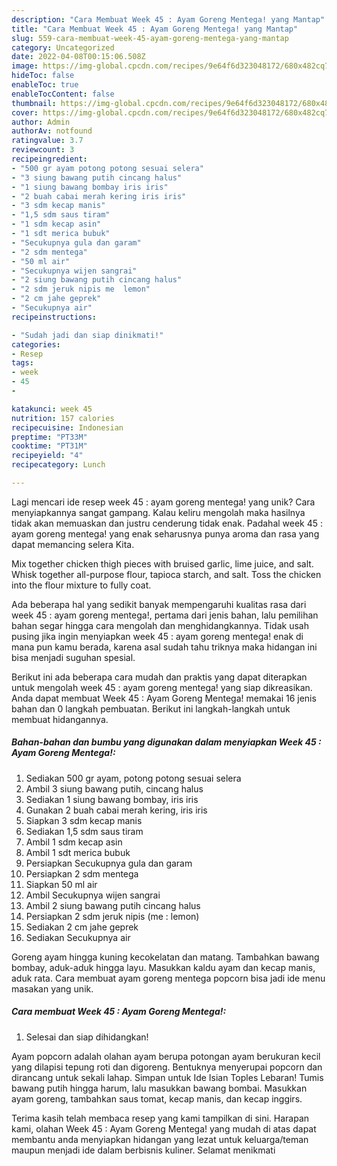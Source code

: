 ```yaml
---
description: "Cara Membuat Week 45 : Ayam Goreng Mentega! yang Mantap"
title: "Cara Membuat Week 45 : Ayam Goreng Mentega! yang Mantap"
slug: 559-cara-membuat-week-45-ayam-goreng-mentega-yang-mantap
category: Uncategorized
date: 2022-04-08T00:15:06.508Z
image: https://img-global.cpcdn.com/recipes/9e64f6d323048172/680x482cq70/week-45-ayam-goreng-mentega-foto-resep-utama.jpg
hideToc: false
enableToc: true
enableTocContent: false
thumbnail: https://img-global.cpcdn.com/recipes/9e64f6d323048172/680x482cq70/week-45-ayam-goreng-mentega-foto-resep-utama.jpg
cover: https://img-global.cpcdn.com/recipes/9e64f6d323048172/680x482cq70/week-45-ayam-goreng-mentega-foto-resep-utama.jpg
author: Admin
authorAv: notfound
ratingvalue: 3.7
reviewcount: 3
recipeingredient:
- "500 gr ayam potong potong sesuai selera"
- "3 siung bawang putih cincang halus"
- "1 siung bawang bombay iris iris"
- "2 buah cabai merah kering iris iris"
- "3 sdm kecap manis"
- "1,5 sdm saus tiram"
- "1 sdm kecap asin"
- "1 sdt merica bubuk"
- "Secukupnya gula dan garam"
- "2 sdm mentega"
- "50 ml air"
- "Secukupnya wijen sangrai"
- "2 siung bawang putih cincang halus"
- "2 sdm jeruk nipis me  lemon"
- "2 cm jahe geprek"
- "Secukupnya air"
recipeinstructions:

- "Sudah jadi dan siap dinikmati!"
categories:
- Resep
tags:
- week
- 45
- 

katakunci: week 45  
nutrition: 157 calories
recipecuisine: Indonesian
preptime: "PT33M"
cooktime: "PT31M"
recipeyield: "4"
recipecategory: Lunch

---
```





Lagi mencari ide resep week 45 : ayam goreng mentega! yang unik? Cara menyiapkannya sangat gampang. Kalau keliru mengolah maka hasilnya tidak akan memuaskan dan justru cenderung tidak enak. Padahal week 45 : ayam goreng mentega! yang enak seharusnya punya aroma dan rasa yang dapat memancing selera Kita.





Mix together chicken thigh pieces with bruised garlic, lime juice, and salt. Whisk together all-purpose flour, tapioca starch, and salt. Toss the chicken into the flour mixture to fully coat.

Ada beberapa hal yang sedikit banyak mempengaruhi kualitas rasa dari week 45 : ayam goreng mentega!, pertama dari jenis bahan, lalu pemilihan bahan segar hingga cara mengolah dan menghidangkannya. Tidak usah pusing jika ingin menyiapkan week 45 : ayam goreng mentega! enak di mana pun kamu berada, karena asal sudah tahu triknya maka hidangan ini bisa menjadi suguhan spesial.






Berikut ini ada beberapa cara mudah dan praktis yang dapat diterapkan untuk mengolah week 45 : ayam goreng mentega! yang siap dikreasikan. Anda dapat membuat Week 45 : Ayam Goreng Mentega! memakai 16 jenis bahan dan 0 langkah pembuatan. Berikut ini langkah-langkah untuk membuat hidangannya.

<!--inarticleads1-->

##### Bahan-bahan dan bumbu yang digunakan dalam menyiapkan Week 45 : Ayam Goreng Mentega!:

1. Sediakan 500 gr ayam, potong potong sesuai selera
1. Ambil 3 siung bawang putih, cincang halus
1. Sediakan 1 siung bawang bombay, iris iris
1. Gunakan 2 buah cabai merah kering, iris iris
1. Siapkan 3 sdm kecap manis
1. Sediakan 1,5 sdm saus tiram
1. Ambil 1 sdm kecap asin
1. Ambil 1 sdt merica bubuk
1. Persiapkan Secukupnya gula dan garam
1. Persiapkan 2 sdm mentega
1. Siapkan 50 ml air
1. Ambil Secukupnya wijen sangrai
1. Ambil 2 siung bawang putih cincang halus
1. Persiapkan 2 sdm jeruk nipis (me : lemon)
1. Sediakan 2 cm jahe geprek
1. Sediakan Secukupnya air


Goreng ayam hingga kuning kecokelatan dan matang. Tambahkan bawang bombay, aduk-aduk hingga layu. Masukkan kaldu ayam dan kecap manis, aduk rata. Cara membuat ayam goreng mentega popcorn bisa jadi ide menu masakan yang unik. 

<!--inarticleads2-->

##### Cara membuat Week 45 : Ayam Goreng Mentega!:


1. Selesai dan siap dihidangkan!

Ayam popcorn adalah olahan ayam berupa potongan ayam berukuran kecil yang dilapisi tepung roti dan digoreng. Bentuknya menyerupai popcorn dan dirancang untuk sekali lahap. Simpan untuk Ide Isian Toples Lebaran! Tumis bawang putih hingga harum, lalu masukkan bawang bombai. Masukkan ayam goreng, tambahkan saus tomat, kecap manis, dan kecap inggirs. 

Terima kasih telah membaca resep yang kami tampilkan di sini. Harapan kami, olahan Week 45 : Ayam Goreng Mentega! yang mudah di atas dapat membantu anda menyiapkan hidangan yang lezat untuk keluarga/teman maupun menjadi ide dalam berbisnis kuliner. Selamat menikmati
